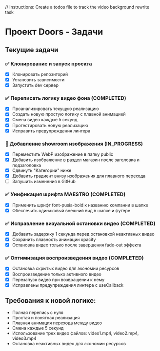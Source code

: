 // Instructions: Create a todos file to track the video background rewrite task

# Проект Doors - Задачи

## Текущие задачи

### ✅ Клонирование и запуск проекта
- [x] Клонировать репозиторий
- [x] Установить зависимости
- [x] Запустить dev сервер

### ✅ Переписать логику видео фона (COMPLETED)
- [x] Проанализировать текущую реализацию
- [x] Создать новую простую логику с плавной анимацией
- [x] Смена видео каждые 5 секунд
- [x] Протестировать новую реализацию
- [x] Исправить предупреждения линтера

### 🔄 Добавление showroom изображения (IN_PROGRESS)
- [x] Переместить WebP изображение в папку public
- [x] Добавить изображение в раздел магазин после заголовка и подзаголовка
- [x] Сдвинуть "Категории" ниже
- [x] Добавить градиент внизу изображения для плавного перехода
- [ ] Запушить изменения в GitHub

### ✅ Унификация шрифта MAESTRO (COMPLETED)
- [x] Применить шрифт font-pusia-bold к названию компании в шапке
- [x] Обеспечить одинаковый внешний вид в шапке и футере

### ✅ Исправление визуальной остановки видео (COMPLETED)
- [x] Добавить задержку 1 секунда перед остановкой неактивных видео
- [x] Сохранить плавность анимации opacity
- [x] Остановка видео только после завершения fade-out эффекта

### ✅ Оптимизация воспроизведения видео (COMPLETED)
- [x] Остановка скрытых видео для экономии ресурсов
- [x] Воспроизведение только активного видео
- [x] Перезапуск видео при возвращении к нему
- [x] Исправлены предупреждения линтера с useCallback

## Требования к новой логике:
- Полная перепись с нуля
- Простая и понятная реализация
- Плавная анимация перехода между видео
- Смена каждые 5 секунд
- Использование трех видео файлов: video1.mp4, video2.mp4, video3.mp4
- Остановка неактивных видео для экономии ресурсов
